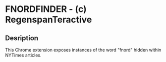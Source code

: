 FNORDFINDER - (c) RegenspanTeractive
===========================================================

Desription
----------

This Chrome extension exposes instances of the word "fnord" hidden within NYTimes articles.
